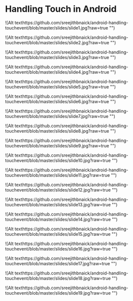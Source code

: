 Handling Touch in Android
===========================

![Alt texthttps://github.com/sreejithbnaick/android-handling-touchevent/blob/master/slides/slide1.jpg?raw=true "")

![Alt texthttps://github.com/sreejithbnaick/android-handling-touchevent/blob/master/slides/slide2.jpg?raw=true "")

![Alt texthttps://github.com/sreejithbnaick/android-handling-touchevent/blob/master/slides/slide3.jpg?raw=true "")

![Alt texthttps://github.com/sreejithbnaick/android-handling-touchevent/blob/master/slides/slide4.jpg?raw=true "")

![Alt texthttps://github.com/sreejithbnaick/android-handling-touchevent/blob/master/slides/slide5.jpg?raw=true "")

![Alt texthttps://github.com/sreejithbnaick/android-handling-touchevent/blob/master/slides/slide6.jpg?raw=true "")

![Alt texthttps://github.com/sreejithbnaick/android-handling-touchevent/blob/master/slides/slide7.jpg?raw=true "")

![Alt texthttps://github.com/sreejithbnaick/android-handling-touchevent/blob/master/slides/slide8.jpg?raw=true "")

![Alt texthttps://github.com/sreejithbnaick/android-handling-touchevent/blob/master/slides/slide9.jpg?raw=true "")

![Alt texthttps://github.com/sreejithbnaick/android-handling-touchevent/blob/master/slides/slide10.jpg?raw=true "")

![Alt texthttps://github.com/sreejithbnaick/android-handling-touchevent/blob/master/slides/slide11.jpg?raw=true "")

![Alt texthttps://github.com/sreejithbnaick/android-handling-touchevent/blob/master/slides/slide12.jpg?raw=true "")

![Alt texthttps://github.com/sreejithbnaick/android-handling-touchevent/blob/master/slides/slide13.jpg?raw=true "")

![Alt texthttps://github.com/sreejithbnaick/android-handling-touchevent/blob/master/slides/slide14.jpg?raw=true "")

![Alt texthttps://github.com/sreejithbnaick/android-handling-touchevent/blob/master/slides/slide15.jpg?raw=true "")

![Alt texthttps://github.com/sreejithbnaick/android-handling-touchevent/blob/master/slides/slide16.jpg?raw=true "")

![Alt texthttps://github.com/sreejithbnaick/android-handling-touchevent/blob/master/slides/slide17.jpg?raw=true "")

![Alt texthttps://github.com/sreejithbnaick/android-handling-touchevent/blob/master/slides/slide18.jpg?raw=true "")

![Alt texthttps://github.com/sreejithbnaick/android-handling-touchevent/blob/master/slides/slide19.jpg?raw=true "")


